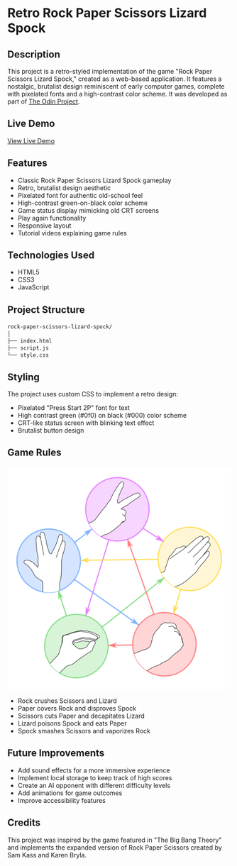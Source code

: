 # Retro Rock Paper Scissors Lizard Spock

## Description
This project is a retro-styled implementation of the game "Rock Paper Scissors Lizard Spock," created as a web-based application. It features a nostalgic, brutalist design reminiscent of early computer games, complete with pixelated fonts and a high-contrast color scheme. It was developed as part of [The Odin Project](https://www.theodinproject.com/lessons/foundations-revisiting-rock-paper-scissors).

## Live Demo
[View Live Demo](https://hiralinda.github.io/odin-rock-paper-scissor-lizard-spock/)

## Features
- Classic Rock Paper Scissors Lizard Spock gameplay
- Retro, brutalist design aesthetic
- Pixelated font for authentic old-school feel
- High-contrast green-on-black color scheme
- Game status display mimicking old CRT screens
- Play again functionality
- Responsive layout
- Tutorial videos explaining game rules

## Technologies Used
- HTML5
- CSS3
- JavaScript

## Project Structure
```
rock-paper-scissors-lizard-spock/
│
├── index.html
├── script.js
└── style.css
```

## Styling 
The project uses custom CSS to implement a retro design:
- Pixelated "Press Start 2P" font for text
- High contrast green (#0f0) on black (#000) color scheme
- CRT-like status screen with blinking text effect
- Brutalist button design

## Game Rules

![rules chart](/tutorial.jpeg)

- Rock crushes Scissors and Lizard
- Paper covers Rock and disproves Spock
- Scissors cuts Paper and decapitates Lizard
- Lizard poisons Spock and eats Paper
- Spock smashes Scissors and vaporizes Rock

## Future Improvements
- Add sound effects for a more immersive experience
- Implement local storage to keep track of high scores
- Create an AI opponent with different difficulty levels
- Add animations for game outcomes
- Improve accessibility features

## Credits
This project was inspired by the game featured in "The Big Bang Theory" and implements the expanded version of Rock Paper Scissors created by Sam Kass and Karen Bryla.

